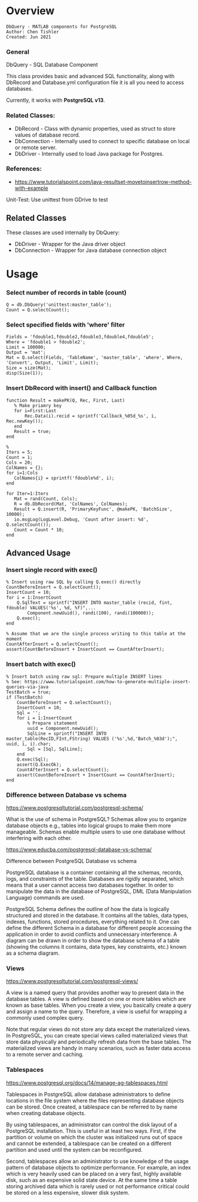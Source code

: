 # Overview

    DbQuery - MATLAB components for PostgreSQL
    Author: Chen Tishler
    Created: Jun 2021


### General

DbQuery - SQL Database Component

This class provides basic and advanced SQL functionality, along with DbRecord
and Database.yml configuration file it is all you need to access databases.

Currently, it works with **PostgreSQL v13**.

### Related Classes:
- DbRecord - Class with dynamic properties, used as struct to store values of database record.
- DbConnection - Internally used to connect to specific database on local or remote server.
- DbDriver - Internally used to load Java package for Postgres.


### References:

- https://www.tutorialspoint.com/java-resultset-movetoinsertrow-method-with-example

 Unit-Test:
   Use unittest from GDrive to test


## Related Classes

These classes are used internally by DbQuery:

- DbDriver - Wrapper for the Java driver object
- DbConnection - Wrapper for Java database connection object

# Usage

### Select number of records in table (count)

    Q = db.DbQuery('unittest:master_table');
    Count = Q.selectCount();


### Select specified fields with 'where' filter

    Fields = 'fdouble1,fdouble2,fdouble3,fdouble4,fdouble5';
    Where = 'fdouble1 > fdouble2';
    Limit = 100000;
    Output = 'mat';
    Mat = Q.select(Fields, 'TableName', 'master_table', 'where', Where, 'Convert', Output, 'Limit', Limit);
    Size = size(Mat);
    disp(Size(1));


### Insert DbRecord with insert() and Callback function

    function Result = makePK(Q, Rec, First, Last)
       % Make priamry key
       for i=First:Last
           Rec.Data(i).recid = sprintf('Callback_%05d_%s', i, Rec.newKey());
       end
       Result = true;
    end

    %
    Iters = 5;
    Count = 1;
    Cols = 20;
    ColNames = {};
    for i=1:Cols
       ColNames{i} = sprintf('fdouble%d', i);
    end

    for Iter=1:Iters
       Mat = rand(Count, Cols);
       R = db.DbRecord(Mat, 'ColNames', ColNames);
       Result = Q.insert(R, 'PrimaryKeyFunc', @makePK, 'BatchSize', 10000);
       io.msgLog(LogLevel.Debug, 'Count after insert: %d', Q.selectCount());
       Count = Count * 10;
    end


## Advanced Usage

### Insert single record with exec()

    % Insert using raw SQL by calling Q.exec() directly
    CountBeforeInsert = Q.selectCount();
    InsertCount = 10;
    for i = 1:InsertCount
        Q.SqlText = sprintf("INSERT INTO master_table (recid, fint, fdouble) VALUES('%s', %d, %f)",...
            Component.newUuid(), randi(100), randi(100000));
        Q.exec();
    end

    % Assume that we are the single process writing to this table at the moment
    CountAfterInsert = Q.selectCount();
    assert(CountBeforeInsert + InsertCount == CountAfterInsert);


### Insert batch with exec()

    % Insert batch using raw sql: Prepare multiple INSERT lines
    % See: https://www.tutorialspoint.com/how-to-generate-multiple-insert-queries-via-java
    TestBatch = true;
    if (TestBatch)
        CountBeforeInsert = Q.selectCount();
        InsertCount = 10;
        Sql = '';
        for i = 1:InsertCount
            % Prepare statement
            uuid = Component.newUuid();
            SqlLine = sprintf("INSERT INTO master_table(RecID,FInt,FString) VALUES ('%s',%d,'Batch_%03d');", uuid, i, i).char;
            Sql = [Sql, SqlLine];
        end
        Q.exec(Sql);
        assert(Q.ExecOk);
        CountAfterInsert = Q.selectCount();
        assert(CountBeforeInsert + InsertCount == CountAfterInsert);
    end



### Difference between Database vs schema

https://www.postgresqltutorial.com/postgresql-schema/

What is the use of schema in PostgreSQL?
Schemas allow you to organize database objects e.g., tables into logical
groups to make them more manageable. Schemas enable multiple users to use
one database without interfering with each other.


https://www.educba.com/postgresql-database-vs-schema/

Difference between PostgreSQL Database vs schema

PostgreSQL database is a container containing all the schemas, records, logs,
and constraints of the table. Databases are rigidly separated, which means that
a user cannot access two databases together.
In order to manipulate the data in the database of PostgreSQL,
DML (Data Manipulation Language) commands are used.

PostgreSQL Schema defines the outline of how the data is logically structured
and stored in the database. It contains all the tables, data types, indexes,
functions, stored procedures, everything related to it. One can define the
different Schema in a database for different people accessing the application
in order to avoid conflicts and unnecessary interference.
A diagram can be drawn in order to show the database schema of a table
(showing the columns it contains, data types, key constraints, etc.)
known as a schema diagram.


### Views

https://www.postgresqltutorial.com/postgresql-views/

A view is a named query that provides another way to present data in the
database tables. A view is defined based on one or more tables which are known
as base tables. When you create a view, you basically create a query and assign
a name to the query. Therefore, a view is useful for wrapping a commonly used
complex query.

Note that regular views do not store any data except the materialized views.
In PostgreSQL, you can create special views called materialized views that
store data physically and periodically refresh data from the base tables.
The materialized views are handy in many scenarios, such as faster data access
to a remote server and caching.


### Tablespaces

https://www.postgresql.org/docs/14/manage-ag-tablespaces.html

Tablespaces in PostgreSQL allow database administrators to define locations in the
file system where the files representing database objects can be stored.
Once created, a tablespace can be referred to by name when creating database objects.

By using tablespaces, an administrator can control the disk layout of a PostgreSQL
installation. This is useful in at least two ways. First, if the partition or volume
on which the cluster was initialized runs out of space and cannot be extended,
a tablespace can be created on a different partition and used until the system
can be reconfigured.

Second, tablespaces allow an administrator to use knowledge of the usage pattern
of database objects to optimize performance. For example, an index which is very
heavily used can be placed on a very fast, highly available disk, such as an
expensive solid state device. At the same time a table storing archived data which
is rarely used or not performance critical could be stored on a less expensive,
slower disk system.


